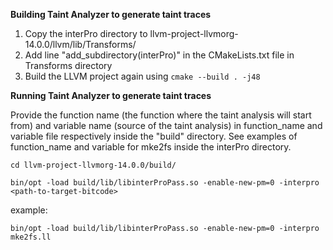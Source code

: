 **Building Taint Analyzer to generate taint traces**

1. Copy the interPro directory to llvm-project-llvmorg-14.0.0/llvm/lib/Transforms/
2. Add line "add_subdirectory(interPro)" in the CMakeLists.txt file in Transforms directory
3. Build the LLVM project again using ```cmake --build . -j48```

**Running Taint Analyzer to generate taint traces**

Provide the function name (the function where the taint analysis will start from) and variable name (source of the taint analysis) in function_name and variable file respectively inside the "build" directory. See examples of function_name and variable for mke2fs inside the interPro directory.

```cd llvm-project-llvmorg-14.0.0/build/```

```bin/opt -load build/lib/libinterProPass.so -enable-new-pm=0 -interpro <path-to-target-bitcode>```

example:

```bin/opt -load build/lib/libinterProPass.so -enable-new-pm=0 -interpro mke2fs.ll```
